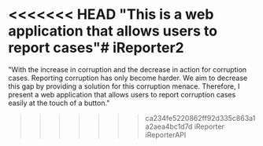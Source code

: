 <<<<<<< HEAD
"This is a web application that allows users to report cases"# iReporter2
=======
"With the increase in corruption and the decrease in action for corruption cases. Reporting corruption has only become harder. We aim to decrease this gap by providing a solution for this corruption menace. Therefore, I present a web application that allows users to report corruption cases easily at the touch of a button."
>>>>>>> ca234fe5220862ff92d335c863a1a2aea4bc1d7d
iReporter
iReporterAPI
